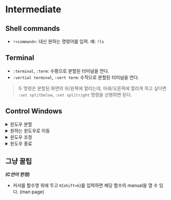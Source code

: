 # Intermediate

## Shell commands
- `!<command>`: <command> 대신 원하는 명령어를 입력. 예: `!ls`

## Terminal
- `:terminal`, `:term`: 수평으로 분할된 터미널을 연다.
- `:vertial terminal`, `:vert term`: 수직으로 분할된 터미널을 연다.

> 두 명령은 분할된 화면의 위/왼쪽에 열리는데, 아래/오른쪽에 열리게 하고 싶다면 `:set splitbelow`, `:set splitright` 명령을 선행하면 된다.

## Control Windows
<details>
<summary>윈도우 분할</summary>
<div markdown="1">

- `:sp`, `:split`, `Ctrl+w+s`: split horizontally
- `:vs`, `:vertical split`, `Ctrl+w+v`: split vertically

</div>
</details>

<details>
<summary>원하는 윈도우로 이동</summary>
<div markdown="1">

- `Ctrl+w+w`: 다음 윈도우로 이동.
- `Ctrl+w+h`: 왼쪽 윈도우로 이동.
- `Ctrl+w+j`: 아래쪽 윈도우로 이동.
- `Ctrl+w+k`: 위쪽 윈도우로 이동.
- `Ctrl+w+l`: 오른쪽 윈도우로 이동.

</div>
</details>

<details>
<summary>윈도우 조정</summary>
<div markdown="1">

- `Ctrl+w+x`: 현재 윈도우와 가장 최근에 사용한 윈도우의 위치를 바꿈.
- `Ctrl+w+=`: 모든 윈도우의 크기를 균등하게 함.
- `Ctrl+w+(n)<`: 현재 윈도우의 크기를 오른쪽으로 n만큼 확대.
- `Ctrl+w+(n)>`: 현재 윈도우의 크기를 오른쪽으로 n만큼 축소.
- `Ctrl+w+_`: 현재 윈도우를 수평으로 최대화.
- `Ctrl+w+|`: 현재 윈도우를 수직으로 최대화.

</div>
</details>

<details>
<summary>윈도우 종료</summary>
<div markdown="1">

- `:q`, `Ctrl+w+q`: 현재 윈도우 종료.
- `:w`:  현재 윈도우에 열린 파일의 데이터 저장.

>`:wq`는 파일을 저장하고 윈도우를 종료한다.

>`:qa`, `:wa`는 버퍼에 담긴 모든 파일에 명령을 수행한다. `:wqa`로 응용 가능.

</div>
</details>

## 그냥 꿀팁
***(C언어 한정)***
- 커서를 함수명 위에 두고 `K`(`shift+k`)를 입력하면 해당 함수의 manual을 열 수 있다. (man page)
